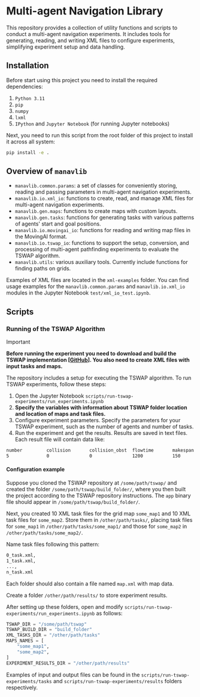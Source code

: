 # Multi-agent Navigation Library

This repository provides a collection of utility functions and scripts to conduct a multi-agent navigation experiments. It includes tools for generating, reading, and writing XML files to configure experiments, simplifying experiment setup and data handling.

## Installation

Before start using this project you need to install the required dependencies:

1. `Python 3.11`
2. `pip`
3. `numpy`
4. `lxml`
3. `IPython` and `Jupyter Notebook` (for running Jupyter notebooks)

Next, you need to run this script from the root folder of this project to install it across all system:

```bash
pip install -e .
```

## Overview of `manavlib`

* `manavlib.common.params`: a set of classes for conveniently storing, reading and passing parameters in multi-agent navigation experiments.
* `manavlib.io.xml_io`: functions to create, read, and manage XML files for multi-agent navigation
experiments.
* `manavlib.gen.maps`: functions to create maps with custom layouts.
* `manavlib.gen.tasks`: functions for generating tasks with various patterns of agents' start and goal positions.
* `manavlib.io.movingai_io`: functions for reading and writing map files in the MovingAI format.
* `manavlib.io.tswap_io`: functions to support the setup, conversion, and processing of multi-agent pathfinding experiments to evaluate the TSWAP algorithm.
* `manavlib.utils`: various auxiliary tools. Сurrently include functions for finding paths on grids.

Examples of XML files are located in the `xml-examples` folder. You can find usage examples for the `manavlib.common.params` and `manavlib.io.xml_io` modules in the Jupyter Notebook `test/xml_io_test.ipynb`.

## Scripts

### Running of the TSWAP Algorithm

> [!Important]
>
> **Before running the experiment you need to download and build the TSWAP implementation **[[GitHub](https://github.com/Kei18/tswap)]**. You also need to create XML files with input tasks and maps.**

The repository includes a setup for executing the TSWAP algorithm. To run TSWAP experiments, follow these steps:

1. Open the Jupyter Notebook `scripts/run-tswap-experiments/run_experiments.ipynb`
2. **Specify the variables with information about TSWAP folder location and location of maps and task files.**
3. Configure experiment parameters. Specify the parameters for your TSWAP experiment, such as the number of agents and number of tasks.
4. Run the experiment and get the results. Results are saved in text files. Each result file will contain data like:

```txt
number         collision       collision_obst  flowtime       makespan       runtime        success       sum_of_dists   max_dist
5              0               0               1200           150            2.50           100           1500.0         300.0
```

#### Configuration example

Suppose you cloned the TSWAP repository at `/some/path/tswap/` and created the folder `/some/path/tswap/build_folder/`, where you then built the project according to the TSWAP repository instructions. The `app` binary file should appear in `/some/path/tswap/build_folder/`.

Next, you created 10 XML task files for the grid map `some_map1` and 10 XML task files for `some_map2`. Store them in `/other/path/tasks/`, placing task files for `some_map1` in `/other/path/tasks/some_map1/` and those for `some_map2` in `/other/path/tasks/some_map2/`.

Name task files following this pattern:

```txt
0_task.xml, 
1_task.xml, 
..., 
n_task.xml
```

Each folder should also contain a file named `map.xml` with map data.

Create a folder `/other/path/results/` to store experiment results.

After setting up these folders, open and modify `scripts/run-tswap-experiments/run_experiments.ipynb` as follows:

```python
TSWAP_DIR = "/some/path/tswap" 
TSWAP_BUILD_DIR = "build_folder"  
XML_TASKS_DIR = "/other/path/tasks"  
MAPS_NAMES = [
    "some_map1",
    "some_map2",
] 
EXPERIMENT_RESULTS_DIR = "/other/path/results" 
```

Examples of input and output files can be found in the `scripts/run-tswap-experiments/tasks` and `scripts/run-tswap-experiments/results` folders respectively.
